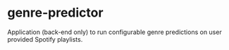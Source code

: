 # genre-predictor
Application (back-end only) to run configurable genre predictions on user provided Spotify playlists.
